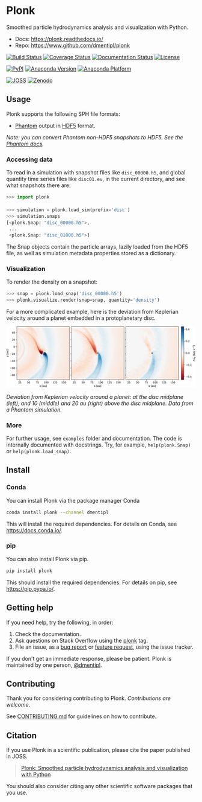 Plonk
=====

Smoothed particle hydrodynamics analysis and visualization with Python.

+ Docs: https://plonk.readthedocs.io/
+ Repo: https://www.github.com/dmentipl/plonk

[![Build Status](https://travis-ci.org/dmentipl/plonk.svg?branch=master)](https://travis-ci.org/dmentipl/plonk)
[![Coverage Status](https://coveralls.io/repos/github/dmentipl/plonk/badge.svg?branch=master)](https://coveralls.io/github/dmentipl/plonk?branch=master)
[![Documentation Status](https://readthedocs.org/projects/plonk/badge/?version=latest)](https://plonk.readthedocs.io/en/latest/?badge=latest)
[![License](https://img.shields.io/badge/license-MIT-blue.svg)](https://github.com/dmentipl/plonk/blob/master/LICENSE)

[![PyPI](https://img.shields.io/pypi/v/plonk)](https://pypi.org/project/plonk/)
[![Anaconda Version](https://img.shields.io/conda/v/dmentipl/plonk.svg)](https://anaconda.org/dmentipl/plonk)
[![Anaconda Platform](https://img.shields.io/conda/pn/dmentipl/plonk.svg)](https://anaconda.org/dmentipl/plonk)

[![JOSS](https://joss.theoj.org/papers/10.21105/joss.01884/status.svg)](https://doi.org/10.21105/joss.01884)
[![Zenodo](https://zenodo.org/badge/DOI/10.5281/zenodo.3554568.svg)](https://doi.org/10.5281/zenodo.3554568)

Usage
-----

Plonk supports the following SPH file formats:

+ [Phantom](https://phantomsph.bitbucket.io/) output in [HDF5](https://en.wikipedia.org/wiki/Hierarchical_Data_Format) format.

*Note: you can convert Phantom non-HDF5 snapshots to HDF5. See the [Phantom docs](https://phantomsph.readthedocs.io).*

### Accessing data

To read in a simulation with snapshot files like `disc_00000.h5`, and global quantity time series files like `disc01.ev`, in the current directory, and see what snapshots there are:

```python
>>> import plonk

>>> simulation = plonk.load_sim(prefix='disc')
>>> simulation.snaps
[<plonk.Snap: "disc_00000.h5">,
 ...
 <plonk.Snap: "disc_01000.h5">]
```

The Snap objects contain the particle arrays, lazily loaded from the HDF5 file, as well as simulation metadata properties stored as a dictionary.

### Visualization

To render the density on a snapshot:

```python
>>> snap = plonk.load_snap('disc_00000.h5')
>>> plonk.visualize.render(snap=snap, quantity='density')
```

For a more complicated example, here is the deviation from Keplerian velocity around a planet embedded in a protoplanetary disc.

![Planet embedded in protoplanetary disc](https://raw.githubusercontent.com/dmentipl/plonk/master/image.png)

*Deviation from Keplerian velocity around a planet: at the disc midplane (left), and 10 (middle) and 20 au (right) above the disc midplane. Data from a Phantom simulation.*

### More

For further usage, see `examples` folder and documentation. The code is internally documented with docstrings. Try, for example, `help(plonk.Snap)` or `help(plonk.load_snap)`.

Install
-------

### Conda

You can install Plonk via the package manager Conda

```bash
conda install plonk --channel dmentipl
```

This will install the required dependencies. For details on Conda, see <https://docs.conda.io/>.

### pip

You can also install Plonk via pip.

```bash
pip install plonk
```

This should install the required dependencies. For details on pip, see <https://pip.pypa.io/>.

Getting help
------------

If you need help, try the following, in order:

1. Check the documentation.
2. Ask questions on Stack Overflow using the [plonk](https://stackoverflow.com/questions/tagged/plonk) tag.
3. File an issue, as a [bug report](https://github.com/dmentipl/plonk/issues/new?assignees=&labels=&template=bug_report.md&title=) or [feature request](https://github.com/dmentipl/plonk/issues/new?assignees=&labels=&template=feature_request.md&title=), using the issue tracker.

If you don't get an immediate response, please be patient. Plonk is maintained by one person, [@dmentipl](https://github.com/dmentipl).

Contributing
------------

Thank you for considering contributing to Plonk. *Contributions are welcome.*

See [CONTRIBUTING.md](https://github.com/dmentipl/plonk/blob/master/CONTRIBUTING.md) for guidelines on how to contribute.

Citation
--------

If you use Plonk in a scientific publication, please cite the paper published in JOSS.

> [Plonk: Smoothed particle hydrodynamics analysis and visualization with Python](https://joss.theoj.org/papers/10.21105/joss.01884#)

You should also consider citing any other scientific software packages that you use.
